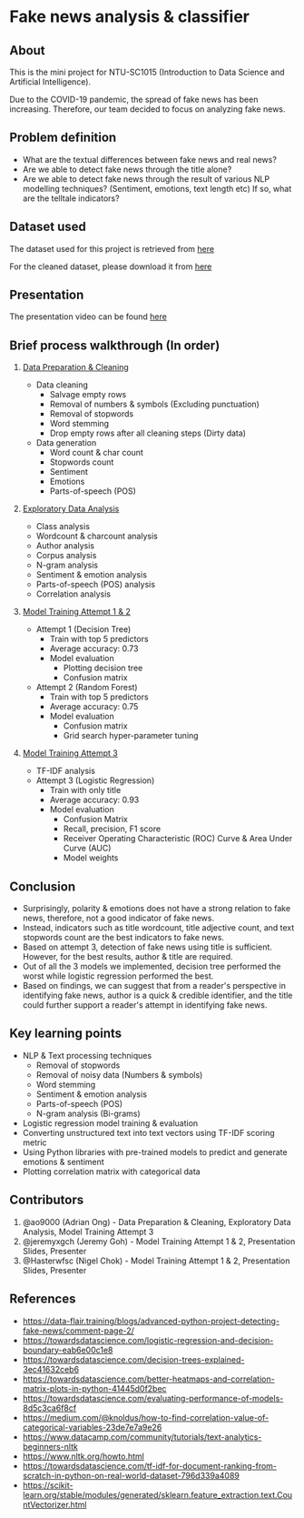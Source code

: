 # Fake news analysis & classifier

## About

This is the mini project for NTU-SC1015 (Introduction to Data Science and Artificial Intelligence).

Due to the COVID-19 pandemic, the spread of fake news has been increasing. Therefore, our team decided to focus on analyzing fake news.

## Problem definition

- What are the textual differences between fake news and real news?
- Are we able to detect fake news through the title alone?
- Are we able to detect fake news through the result of various NLP modelling techniques? (Sentiment, emotions, text length etc) If so, what are the telltale indicators? 

## Dataset used
The dataset used for this project is retrieved from [here](https://www.kaggle.com/c/fake-news)

For the cleaned dataset, please download it from [here](https://drive.google.com/file/d/1asgxcQTREf-sDYe1p71gmoY7G2fqFQyJ/view?usp=sharing)

## Presentation
The presentation video can be found [here](https://www.youtube.com/watch?v=kcXan2_hB1g)

## Brief process walkthrough (In order)

1. [Data Preparation & Cleaning](<Data Preparation & Cleaning.ipynb>)
    - Data cleaning
      - Salvage empty rows
      - Removal of numbers & symbols (Excluding punctuation)
      - Removal of stopwords
      - Word stemming
      - Drop empty rows after all cleaning steps (Dirty data)
    - Data generation
      - Word count & char count
      - Stopwords count
      - Sentiment
      - Emotions
      - Parts-of-speech (POS)

2. [Exploratory Data Analysis](<Exploratory Data Analysis & Visualization.ipynb>)
   - Class analysis
   - Wordcount & charcount analysis
   - Author analysis
   - Corpus analysis
   - N-gram analysis
   - Sentiment & emotion analysis
   - Parts-of-speech (POS) analysis
   - Correlation analysis

3. [Model Training Attempt 1 & 2](<Model Training Attempt 1 & 2.ipynb>)
   - Attempt 1 (Decision Tree)
     - Train with top 5 predictors
     - Average accuracy: 0.73
     - Model evaluation
       - Plotting decision tree
       - Confusion matrix
   - Attempt 2 (Random Forest)
     - Train with top 5 predictors
     - Average accuracy: 0.75
     - Model evaluation
       - Confusion matrix
       - Grid search hyper-parameter tuning

5. [Model Training Attempt 3](<Model Training Attempt 3.ipynb>)
   - TF-IDF analysis 
   - Attempt 3 (Logistic Regression)
     - Train with only title
     - Average accuracy: 0.93
     - Model evaluation
       - Confusion Matrix
       - Recall, precision, F1 score
       - Receiver Operating Characteristic (ROC) Curve & Area Under Curve (AUC)
       - Model weights

## Conclusion
- Surprisingly, polarity & emotions does not have a strong relation to fake news, therefore, not a good indicator of fake news.
- Instead, indicators such as title wordcount, title adjective count, and text stopwords count are the best indicators to fake news. 
- Based on attempt 3, detection of fake news using title is sufficient. However, for the best results, author & title are required.
- Out of all the 3 models we implemented, decision tree performed the worst while logistic regression performed the best.
- Based on findings, we can suggest that from a reader's perspective in identifying fake news, author is a quick & credible identifier, and the title could further support a reader's attempt in identifying fake news.

## Key learning points
- NLP & Text processing techniques
  - Removal of stopwords
  - Removal of noisy data (Numbers & symbols)
  - Word stemming
  - Sentiment & emotion analysis
  - Parts-of-speech (POS)
  - N-gram analysis (Bi-grams)
- Logistic regression model training & evaluation
- Converting unstructured text into text vectors using TF-IDF scoring metric
- Using Python libraries with pre-trained models to predict and generate emotions & sentiment
- Plotting correlation matrix with categorical data


## Contributors

1. @ao9000 (Adrian Ong) - Data Preparation & Cleaning, Exploratory Data Analysis, Model Training Attempt 3
2. @jeremyxgch (Jeremy Goh) - Model Training Attempt 1 & 2, Presentation Slides, Presenter
3. @Hasterwfsc (Nigel Chok) - Model Training Attempt 1 & 2, Presentation Slides, Presenter

## References

- https://data-flair.training/blogs/advanced-python-project-detecting-fake-news/comment-page-2/
- https://towardsdatascience.com/logistic-regression-and-decision-boundary-eab6e00c1e8
- https://towardsdatascience.com/decision-trees-explained-3ec41632ceb6
- https://towardsdatascience.com/better-heatmaps-and-correlation-matrix-plots-in-python-41445d0f2bec
- https://towardsdatascience.com/evaluating-performance-of-models-8d5c3ca6f8cf
- https://medium.com/@knoldus/how-to-find-correlation-value-of-categorical-variables-23de7e7a9e26
- https://www.datacamp.com/community/tutorials/text-analytics-beginners-nltk
- https://www.nltk.org/howto.html
- https://towardsdatascience.com/tf-idf-for-document-ranking-from-scratch-in-python-on-real-world-dataset-796d339a4089
- https://scikit-learn.org/stable/modules/generated/sklearn.feature_extraction.text.CountVectorizer.html
